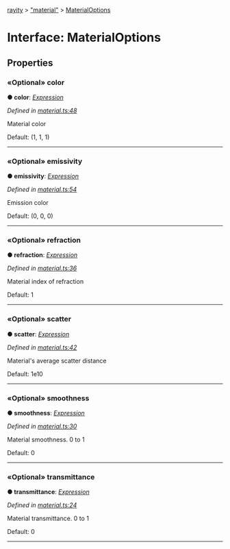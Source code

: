[rayity](../README.md) > ["material"](../modules/_material_.md) > [MaterialOptions](../interfaces/_material_.materialoptions.md)



# Interface: MaterialOptions


## Properties
<a id="color"></a>

### «Optional» color

**●  color**:  *[Expression](_expression_.expression.md)* 

*Defined in [material.ts:48](https://github.com/gribbet/rayity/blob/340dc71/src/material.ts#L48)*



Material color

Default: (1, 1, 1)




___

<a id="emissivity"></a>

### «Optional» emissivity

**●  emissivity**:  *[Expression](_expression_.expression.md)* 

*Defined in [material.ts:54](https://github.com/gribbet/rayity/blob/340dc71/src/material.ts#L54)*



Emission color

Default: (0, 0, 0)




___

<a id="refraction"></a>

### «Optional» refraction

**●  refraction**:  *[Expression](_expression_.expression.md)* 

*Defined in [material.ts:36](https://github.com/gribbet/rayity/blob/340dc71/src/material.ts#L36)*



Material index of refraction

Default: 1




___

<a id="scatter"></a>

### «Optional» scatter

**●  scatter**:  *[Expression](_expression_.expression.md)* 

*Defined in [material.ts:42](https://github.com/gribbet/rayity/blob/340dc71/src/material.ts#L42)*



Material's average scatter distance

Default: 1e10




___

<a id="smoothness"></a>

### «Optional» smoothness

**●  smoothness**:  *[Expression](_expression_.expression.md)* 

*Defined in [material.ts:30](https://github.com/gribbet/rayity/blob/340dc71/src/material.ts#L30)*



Material smoothness. 0 to 1

Default: 0




___

<a id="transmittance"></a>

### «Optional» transmittance

**●  transmittance**:  *[Expression](_expression_.expression.md)* 

*Defined in [material.ts:24](https://github.com/gribbet/rayity/blob/340dc71/src/material.ts#L24)*



Material transmittance. 0 to 1

Default: 0




___


